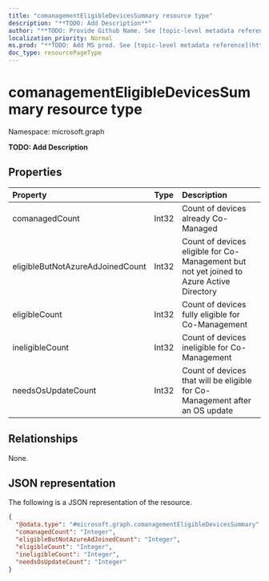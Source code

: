 ```yaml
---
title: "comanagementEligibleDevicesSummary resource type"
description: "**TODO: Add Description**"
author: "**TODO: Provide Github Name. See [topic-level metadata reference](https://msgo.azurewebsites.net/add/document/guidelines/metadata.html#topic-level-metadata)**"
localization_priority: Normal
ms.prod: "**TODO: Add MS prod. See [topic-level metadata reference](https://msgo.azurewebsites.net/add/document/guidelines/metadata.html#topic-level-metadata)**"
doc_type: resourcePageType
---
```


# comanagementEligibleDevicesSummary resource type

Namespace: microsoft.graph



**TODO: Add Description**

## Properties
|Property|Type|Description|
|:---|:---|:---|
|comanagedCount|Int32|Count of devices already Co-Managed|
|eligibleButNotAzureAdJoinedCount|Int32|Count of devices eligible for Co-Management but not yet joined to Azure Active Directory|
|eligibleCount|Int32|Count of devices fully eligible for Co-Management|
|ineligibleCount|Int32|Count of devices ineligible for Co-Management|
|needsOsUpdateCount|Int32|Count of devices that will be eligible for Co-Management after an OS update|

## Relationships
None.

## JSON representation
The following is a JSON representation of the resource.
<!-- {
  "blockType": "resource",
  "@odata.type": "microsoft.graph.comanagementEligibleDevicesSummary"
}
-->
``` json
{
  "@odata.type": "#microsoft.graph.comanagementEligibleDevicesSummary",
  "comanagedCount": "Integer",
  "eligibleButNotAzureAdJoinedCount": "Integer",
  "eligibleCount": "Integer",
  "ineligibleCount": "Integer",
  "needsOsUpdateCount": "Integer"
}
```

